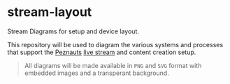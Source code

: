 # stream-layout

Stream Diagrams for setup and device layout.

This repository will be used to diagram the various systems and
processes that support the [Peznauts](https://peznauts.com)
[live stream](https://peznauts.com/streaming) and content
creation setup.

> All diagrams will be made available in `PNG` and `SVG` format
  with embedded images and a transperant background.
